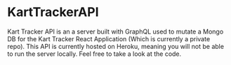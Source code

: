 # KartTrackerAPI
Kart Tracker API is an a server built with GraphQL used to mutate a Mongo DB for the Kart Tracker React Application (Which is currently a private repo). This API is currently hosted on Heroku, meaning you will not be able to run the server locally. Feel free to take a look at the code. 

